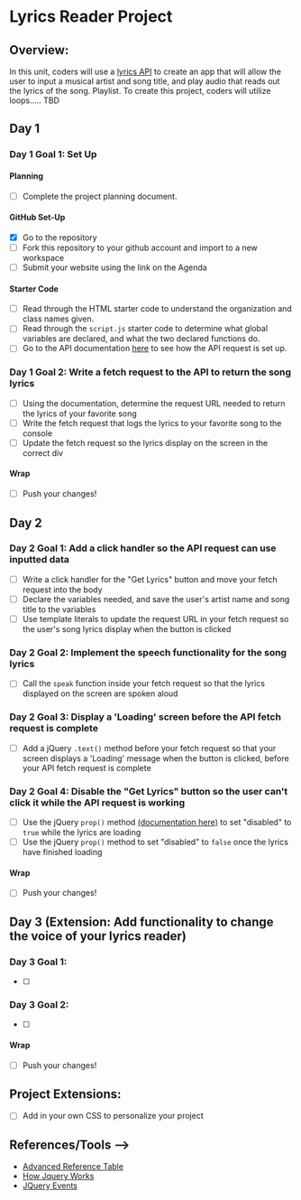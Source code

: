 # Lyrics Reader Project

## Overview:

In this unit, coders will use a [lyrics API](https://lyricsovh.docs.apiary.io/#) to create an app that will allow the user to input a musical artist and song title, and play audio that reads out the lyrics of the song. Playlist. To create this project, coders will utilize loops..... TBD

## Day 1

### Day 1 Goal 1: Set Up

#### Planning

- [ ] Complete the project planning document.

#### GitHub Set-Up

- [x] Go to the repository
- [ ] Fork this repository to your github account and import to a new workspace
- [ ] Submit your website using the link on the Agenda

#### Starter Code

- [ ] Read through the HTML starter code to understand the organization and class names given.
- [ ] Read through the `script.js` starter code to determine what global variables are declared, and what the two declared functions do.
- [ ] Go to the API documentation [here](https://lyricsovh.docs.apiary.io/#reference/0/lyrics-of-a-song/search) to see how the API request is set up.

### Day 1 Goal 2: Write a fetch request to the API to return the song lyrics

- [ ] Using the documentation, determine the request URL needed to return the lyrics of your favorite song
- [ ] Write the fetch request that logs the lyrics to your favorite song to the console
- [ ] Update the fetch request so the lyrics display on the screen in the correct div

#### Wrap

- [ ] Push your changes!

## Day 2

### Day 2 Goal 1: Add a click handler so the API request can use inputted data

- [ ] Write a click handler for the "Get Lyrics" button and move your fetch request into the body
- [ ] Declare the variables needed, and save the user's artist name and song title to the variables
- [ ] Use template literals to update the request URL in your fetch request so the user's song lyrics display when the button is clicked

### Day 2 Goal 2: Implement the speech functionality for the song lyrics

- [ ] Call the `speak` function inside your fetch request so that the lyrics displayed on the screen are spoken aloud

### Day 2 Goal 3: Display a 'Loading' screen before the API fetch request is complete

- [ ] Add a jQuery `.text()` method before your fetch request so that your screen displays a 'Loading' message when the button is clicked, before your API fetch request is complete

### Day 2 Goal 4: Disable the "Get Lyrics" button so the user can't click it while the API request is working

- [ ] Use the jQuery `prop()` method [(documentation here)](https://api.jquery.com/prop/) to set "disabled" to `true` while the lyrics are loading
- [ ] Use the jQuery `prop()` method to set "disabled" to `false` once the lyrics have finished loading

#### Wrap

- [ ] Push your changes!

## Day 3 (Extension: Add functionality to change the voice of your lyrics reader)

### Day 3 Goal 1:

- [ ]

### Day 3 Goal 2:

- [ ]

#### Wrap

- [ ] Push your changes!

## Project Extensions:

- [ ] Add in your own CSS to personalize your project

## References/Tools -->

- [Advanced Reference Table](https://docs.google.com/document/d/1SElvLDvtVOoYZJyR5XbCQJWbSTxyChDiQkz7n3c63Go/preview)
- [How Jquery Works](http://learn.jquery.com/about-jquery/how-jquery-works/)
- [JQuery Events](http://api.jquery.com/category/events/)
